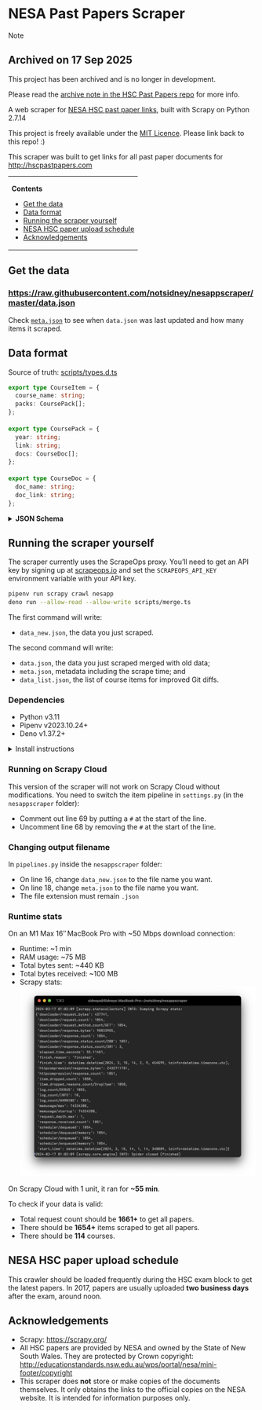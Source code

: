 # NESA Past Papers Scraper

> [!NOTE]
> ## Archived on 17 Sep 2025
> This project has been archived and is no longer in development.
>
> Please read the [archive note in the HSC Past Papers repo](https://github.com/notsidney/hscpastpapers/?tab=readme-ov-file#hscpastpapers) for more info.

A web scraper for
[NESA HSC past paper links](http://educationstandards.nsw.edu.au/wps/portal/nesa/11-12/Understanding-the-curriculum/resources/hsc-exam-papers),
built with Scrapy on Python 2.7.14

This project is freely available under the [MIT Licence](https://github.com/notsidney/nesappscraper/blob/master/LICENSE).
Please link back to this repo! :)

This scraper was built to get links for all past paper documents for
http://hscpastpapers.com

<table>
<td>

**Contents**

- [Get the data](#get-the-data)
- [Data format](#data-format)
- [Running the scraper yourself](#running-the-scraper-yourself)
- [NESA HSC paper upload schedule](#nesa-hsc-paper-upload-schedule)
- [Acknowledgements](#acknowledgements)

</td>
</table>

## Get the data

### https://raw.githubusercontent.com/notsidney/nesappscraper/master/data.json

Check [`meta.json`](https://raw.githubusercontent.com/notsidney/nesappscraper/master/meta.json)
to see when `data.json` was last updated and how many items it scraped.

## Data format

Source of truth: [scripts/types.d.ts](./scripts/types.d.ts)

```ts
export type CourseItem = {
  course_name: string;
  packs: CoursePack[];
};

export type CoursePack = {
  year: string;
  link: string;
  docs: CourseDoc[];
};

export type CourseDoc = {
  doc_name: string;
  doc_link: string;
};
```

<details>
<summary><b>JSON Schema</b></summary>

Note: Each course_item is collapsed into one line.

```javascript
{
    "type": "array",
    "items": {
        "object": "course_item",
        "type": "object",
        "properties": {
            "course_name": { "type": "string" },
            "packs": {
                "type": "array",
                "items": {
                    "object": "exam_pack_item"
                    "type": "object",
                    "properties": {
                        "docs": {
                            "type": "array",
                            "items": {
                                "object": "doc_item",
                                "type": "object",
                                "properties": {
                                    "doc_name": { "type": "string" },
                                    "doc_link": { "type": "string" }
                                }
                            }
                        }
                        "link": { "type": "string" },
                        "year": { "type": "number" }
                    }
                }
            }
        }
    }
}
```

### Description

- The first level is an array of `course_item` objects.
- `course_item` is an object for each HSC course and each object contains:
  - `course_name`, a string containing the course name and
  - `packs`, an array of `exam_pack_item` objects.
- `exam_pack_item` is an object for each year there are documents available for
  each course. Each object contains:
  - `docs`, an array of `doc_item` objects,
  - `link`, a string containing the link to the exam pack, and
  - `year`, a number storing the year of the exam pack.
- `doc_item` is an object for each document within each exam pack. Each object
  contains:
  - `doc_name`, a string containing the name of the document and
  - `doc_link`, a string containing the link to the PDF document.

</details>

## Running the scraper yourself

The scraper currently uses the ScrapeOps proxy. You’ll need to get an API key by signing up at [scrapeops.io](https://scrapeops.io/)
and set the `SCRAPEOPS_API_KEY` environment variable with your API key.

```sh
pipenv run scrapy crawl nesapp
deno run --allow-read --allow-write scripts/merge.ts
```

The first command will write:

- `data_new.json`, the data you just scraped.

The second command will write:

- `data.json`, the data you just scraped merged with old data;
- `meta.json`, metadata including the scrape time; and
- `data_list.json`, the list of course items for improved Git diffs.

### Dependencies

- Python v3.11
- Pipenv v2023.10.24+
- Deno v1.37.2+

<details>
<summary>Install instructions</summary>

1. Download and install Python 3.11
   - macOS, using Homebrew: `brew install python`
   - Windows: https://www.python.org/downloads/
2. Download and install pipenv. Instructions:
   https://pipenv.pypa.io/en/latest/
3. Download and install Deno. Instructions:
   https://docs.deno.com/runtime/manual
4. Clone this repo or download ZIP using the green button above.
   - ![Image of button](https://i.imgur.com/HEa7joN.png)
5. Open the directory of the cloned or downloaded repo.
6. Install Scrapy and other dependencies using pipenv, making sure it’s using
   Python 3.11: `pipenv install`

</details>

### Running on Scrapy Cloud

This version of the scraper will not work on Scrapy Cloud without modifications.
You need to switch the item pipeline in `settings.py`
(in the `nesappscraper` folder):

- Comment out line 69 by putting a `#` at the start of the line.
- Uncomment line 68 by removing the `#` at the start of the line.

### Changing output filename

In `pipelines.py` inside the `nesappscraper` folder:

- On line 16, change `data_new.json` to the file name you want.
- On line 18, change `meta.json` to the file name you want.
- The file extension must remain `.json`

### Runtime stats

On an M1 Max 16″ MacBook Pro with ~50 Mbps download connection:

- Runtime: ~1 min
- RAM usage: ~75 MB
- Total bytes sent: ~440 KB
- Total bytes received: ~100 MB
- Scrapy stats: ![Screenshot of Scrapy stats from Terminal](./scrapy_stats.png)

On Scrapy Cloud with 1 unit, it ran for **~55 min**.

To check if your data is valid:

- Total request count should be **1661+** to get all papers.
- There should be **1654+** items scraped to get all papers.
- There should be **114** courses.

## NESA HSC paper upload schedule

This crawler should be loaded frequently during the HSC exam block to get the
latest papers. In 2017, papers are usually uploaded **two business days** after
the exam, around noon.

## Acknowledgements

- Scrapy: https://scrapy.org/
- All HSC papers are provided by NESA and owned by the State of New South Wales.
  They are protected by Crown copyright:
  http://educationstandards.nsw.edu.au/wps/portal/nesa/mini-footer/copyright
- This scraper does **not** store or make copies of the documents themselves.
  It only obtains the links to the official copies on the NESA website.
  It is intended for information purposes only.
